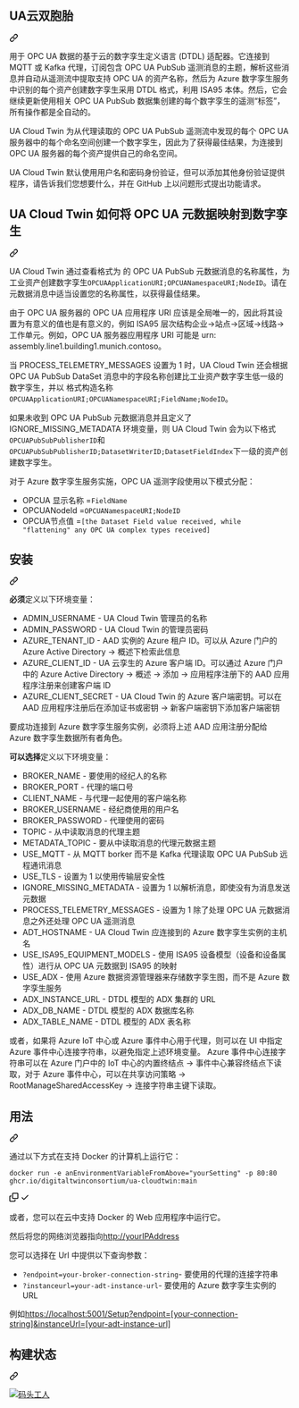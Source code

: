 <div class="Box-sc-g0xbh4-0 bJMeLZ js-snippet-clipboard-copy-unpositioned" data-hpc="true"><article class="markdown-body entry-content container-lg" itemprop="text"><div class="markdown-heading" dir="auto"><h1 tabindex="-1" class="heading-element" dir="auto"><font style="vertical-align: inherit;"><font style="vertical-align: inherit;">UA云双胞胎</font></font></h1><a id="user-content-ua-cloud-twin" class="anchor" aria-label="永久链接：UA 云双胞胎" href="#ua-cloud-twin"><svg class="octicon octicon-link" viewBox="0 0 16 16" version="1.1" width="16" height="16" aria-hidden="true"><path d="m7.775 3.275 1.25-1.25a3.5 3.5 0 1 1 4.95 4.95l-2.5 2.5a3.5 3.5 0 0 1-4.95 0 .751.751 0 0 1 .018-1.042.751.751 0 0 1 1.042-.018 1.998 1.998 0 0 0 2.83 0l2.5-2.5a2.002 2.002 0 0 0-2.83-2.83l-1.25 1.25a.751.751 0 0 1-1.042-.018.751.751 0 0 1-.018-1.042Zm-4.69 9.64a1.998 1.998 0 0 0 2.83 0l1.25-1.25a.751.751 0 0 1 1.042.018.751.751 0 0 1 .018 1.042l-1.25 1.25a3.5 3.5 0 1 1-4.95-4.95l2.5-2.5a3.5 3.5 0 0 1 4.95 0 .751.751 0 0 1-.018 1.042.751.751 0 0 1-1.042.018 1.998 1.998 0 0 0-2.83 0l-2.5 2.5a1.998 1.998 0 0 0 0 2.83Z"></path></svg></a></div>
<p dir="auto"><font style="vertical-align: inherit;"><font style="vertical-align: inherit;">用于 OPC UA 数据的基于云的数字孪生定义语言 (DTDL) 适配器。它连接到 MQTT 或 Kafka 代理，订阅包含 OPC UA PubSub 遥测消息的主题，解析这些消息并自动从遥测流中提取支持 OPC UA 的资产名称，然后为 Azure 数字孪生服务中识别的每个资产创建数字孪生采用 DTDL 格式，利用 ISA95 本体。然后，它会继续更新使用相关 OPC UA PubSub 数据集创建的每个数字孪生的遥测“标签”，所有操作都是全自动的。</font></font></p>
<p dir="auto"><font style="vertical-align: inherit;"><font style="vertical-align: inherit;">UA Cloud Twin 为从代理读取的 OPC UA PubSub 遥测流中发现的每个 OPC UA 服务器中的每个命名空间创建一个数字孪生，因此为了获得最佳结果，为连接到 OPC UA 服务器的每个资产提供自己的命名空间。</font></font></p>
<p dir="auto"><font style="vertical-align: inherit;"><font style="vertical-align: inherit;">UA Cloud Twin 默认使用用户名和密码身份验证，但可以添加其他身份验证提供程序，请告诉我们您想要什么，并在 GitHub 上以问题形式提出功能请求。</font></font></p>
<div class="markdown-heading" dir="auto"><h2 tabindex="-1" class="heading-element" dir="auto"><font style="vertical-align: inherit;"><font style="vertical-align: inherit;">UA Cloud Twin 如何将 OPC UA 元数据映射到数字孪生</font></font></h2><a id="user-content-how-ua-cloud-twin-maps-opc-ua-metadata-to-digital-twins" class="anchor" aria-label="永久链接：UA Cloud Twin 如何将 OPC UA 元数据映射到数字孪生" href="#how-ua-cloud-twin-maps-opc-ua-metadata-to-digital-twins"><svg class="octicon octicon-link" viewBox="0 0 16 16" version="1.1" width="16" height="16" aria-hidden="true"><path d="m7.775 3.275 1.25-1.25a3.5 3.5 0 1 1 4.95 4.95l-2.5 2.5a3.5 3.5 0 0 1-4.95 0 .751.751 0 0 1 .018-1.042.751.751 0 0 1 1.042-.018 1.998 1.998 0 0 0 2.83 0l2.5-2.5a2.002 2.002 0 0 0-2.83-2.83l-1.25 1.25a.751.751 0 0 1-1.042-.018.751.751 0 0 1-.018-1.042Zm-4.69 9.64a1.998 1.998 0 0 0 2.83 0l1.25-1.25a.751.751 0 0 1 1.042.018.751.751 0 0 1 .018 1.042l-1.25 1.25a3.5 3.5 0 1 1-4.95-4.95l2.5-2.5a3.5 3.5 0 0 1 4.95 0 .751.751 0 0 1-.018 1.042.751.751 0 0 1-1.042.018 1.998 1.998 0 0 0-2.83 0l-2.5 2.5a1.998 1.998 0 0 0 0 2.83Z"></path></svg></a></div>
<p dir="auto"><font style="vertical-align: inherit;"><font style="vertical-align: inherit;">UA Cloud Twin 通过查看格式为 的 OPC UA PubSub 元数据消息的名称属性，为工业资产创建数字孪生</font></font><code>OPCUAApplicationURI;OPCUANamespaceURI;NodeID</code><font style="vertical-align: inherit;"><font style="vertical-align: inherit;">。请在元数据消息中适当设置您的名称属性，以获得最佳结果。</font></font></p>
<p dir="auto"><font style="vertical-align: inherit;"><font style="vertical-align: inherit;">由于 OPC UA 服务器的 OPC UA 应用程序 URI 应该是全局唯一的，因此将其设置为有意义的值也是有意义的，例如 ISA95 层次结构企业-&gt;站点-&gt;区域-&gt;线路-&gt;工作单元。例如，OPC UA 服务器应用程序 URI 可能是 urn: assembly.line1.building1.munich.contoso。</font></font></p>
<p dir="auto"><font style="vertical-align: inherit;"><font style="vertical-align: inherit;">当 PROCESS_TELEMETRY_MESSAGES 设置为 1 时，UA Cloud Twin 还会根据 OPC UA PubSub DataSet 消息中的字段名称创建比工业资产数字孪生低一级的数字孪生，并以 格式构造名称</font></font><code>OPCUAApplicationURI;OPCUANamespaceURI;FieldName;NodeID</code><font style="vertical-align: inherit;"><font style="vertical-align: inherit;">。</font></font></p>
<p dir="auto"><font style="vertical-align: inherit;"><font style="vertical-align: inherit;">如果未收到 OPC UA PubSub 元数据消息并且定义了 IGNORE_MISSING_METADATA 环境变量，则 UA Cloud Twin 会为以下格式</font></font><code>OPCUAPubSubPublisherID</code><font style="vertical-align: inherit;"><font style="vertical-align: inherit;">和</font></font><code>OPCUAPubSubPublisherID;DatasetWriterID;DatasetFieldIndex</code><font style="vertical-align: inherit;"><font style="vertical-align: inherit;">下一级的资产创建数字孪生。</font></font></p>
<p dir="auto"><font style="vertical-align: inherit;"><font style="vertical-align: inherit;">对于 Azure 数字孪生服务实施，OPC UA 遥测字段使用以下模式分配：</font></font></p>
<ul dir="auto">
<li><font style="vertical-align: inherit;"><font style="vertical-align: inherit;">OPCUA 显示名称 =</font></font><code>FieldName</code></li>
<li><font style="vertical-align: inherit;"><font style="vertical-align: inherit;">OPCUANodeId =</font></font><code>OPCUANamespaceURI;NodeID</code></li>
<li><font style="vertical-align: inherit;"><font style="vertical-align: inherit;">OPCUA节点值 =</font></font><code>[the Dataset Field value received, while "flattening" any OPC UA complex types received]</code></li>
</ul>
<div class="markdown-heading" dir="auto"><h2 tabindex="-1" class="heading-element" dir="auto"><font style="vertical-align: inherit;"><font style="vertical-align: inherit;">安装</font></font></h2><a id="user-content-installation" class="anchor" aria-label="永久链接：安装" href="#installation"><svg class="octicon octicon-link" viewBox="0 0 16 16" version="1.1" width="16" height="16" aria-hidden="true"><path d="m7.775 3.275 1.25-1.25a3.5 3.5 0 1 1 4.95 4.95l-2.5 2.5a3.5 3.5 0 0 1-4.95 0 .751.751 0 0 1 .018-1.042.751.751 0 0 1 1.042-.018 1.998 1.998 0 0 0 2.83 0l2.5-2.5a2.002 2.002 0 0 0-2.83-2.83l-1.25 1.25a.751.751 0 0 1-1.042-.018.751.751 0 0 1-.018-1.042Zm-4.69 9.64a1.998 1.998 0 0 0 2.83 0l1.25-1.25a.751.751 0 0 1 1.042.018.751.751 0 0 1 .018 1.042l-1.25 1.25a3.5 3.5 0 1 1-4.95-4.95l2.5-2.5a3.5 3.5 0 0 1 4.95 0 .751.751 0 0 1-.018 1.042.751.751 0 0 1-1.042.018 1.998 1.998 0 0 0-2.83 0l-2.5 2.5a1.998 1.998 0 0 0 0 2.83Z"></path></svg></a></div>
<p dir="auto"><font style="vertical-align: inherit;"></font><strong><font style="vertical-align: inherit;"><font style="vertical-align: inherit;">必须</font></font></strong><font style="vertical-align: inherit;"><font style="vertical-align: inherit;">定义</font><font style="vertical-align: inherit;">以下环境变量：</font></font></p>
<ul dir="auto">
<li><font style="vertical-align: inherit;"><font style="vertical-align: inherit;">ADMIN_USERNAME - UA Cloud Twin 管理员的名称</font></font></li>
<li><font style="vertical-align: inherit;"><font style="vertical-align: inherit;">ADMIN_PASSWORD - UA Cloud Twin 的管理员密码</font></font></li>
<li><font style="vertical-align: inherit;"><font style="vertical-align: inherit;">AZURE_TENANT_ID - AAD 实例的 Azure 租户 ID。可以从 Azure 门户的 Azure Active Directory -&gt; 概述下检索此信息</font></font></li>
<li><font style="vertical-align: inherit;"><font style="vertical-align: inherit;">AZURE_CLIENT_ID - UA 云孪生的 Azure 客户端 ID。可以通过 Azure 门户中的 Azure Active Directory -&gt; 概述 -&gt; 添加 -&gt; 应用程序注册下的 AAD 应用程序注册来创建客户端 ID</font></font></li>
<li><font style="vertical-align: inherit;"><font style="vertical-align: inherit;">AZURE_CLIENT_SECRET - UA Cloud Twin 的 Azure 客户端密钥。可以在 AAD 应用程序注册后在添加证书或密钥 -&gt; 新客户端密钥下添加客户端密钥</font></font></li>
</ul>
<p dir="auto"><font style="vertical-align: inherit;"><font style="vertical-align: inherit;">要成功连接到 Azure 数字孪生服务实例，必须将上述 AAD 应用注册分配给 Azure 数字孪生数据所有者角色。</font></font></p>
<p dir="auto"><font style="vertical-align: inherit;"></font><strong><font style="vertical-align: inherit;"><font style="vertical-align: inherit;">可以选择</font></font></strong><font style="vertical-align: inherit;"><font style="vertical-align: inherit;">定义</font><font style="vertical-align: inherit;">以下环境变量：</font></font></p>
<ul dir="auto">
<li><font style="vertical-align: inherit;"><font style="vertical-align: inherit;">BROKER_NAME - 要使用的经纪人的名称</font></font></li>
<li><font style="vertical-align: inherit;"><font style="vertical-align: inherit;">BROKER_PORT - 代理的端口号</font></font></li>
<li><font style="vertical-align: inherit;"><font style="vertical-align: inherit;">CLIENT_NAME - 与代理一起使用的客户端名称</font></font></li>
<li><font style="vertical-align: inherit;"><font style="vertical-align: inherit;">BROKER_USERNAME - 经纪商使用的用户名</font></font></li>
<li><font style="vertical-align: inherit;"><font style="vertical-align: inherit;">BROKER_PASSWORD - 代理使用的密码</font></font></li>
<li><font style="vertical-align: inherit;"><font style="vertical-align: inherit;">TOPIC - 从中&ZeroWidthSpace;&ZeroWidthSpace;读取消息的代理主题</font></font></li>
<li><font style="vertical-align: inherit;"><font style="vertical-align: inherit;">METADATA_TOPIC - 要从中读取消息的代理元数据主题</font></font></li>
<li><font style="vertical-align: inherit;"><font style="vertical-align: inherit;">USE_MQTT - 从 MQTT borker 而不是 Kafka 代理读取 OPC UA PubSub 远程通讯消息</font></font></li>
<li><font style="vertical-align: inherit;"><font style="vertical-align: inherit;">USE_TLS - 设置为 1 以使用传输层安全性</font></font></li>
<li><font style="vertical-align: inherit;"><font style="vertical-align: inherit;">IGNORE_MISSING_METADATA - 设置为 1 以解析消息，即使没有为消息发送元数据</font></font></li>
<li><font style="vertical-align: inherit;"><font style="vertical-align: inherit;">PROCESS_TELEMETRY_MESSAGES - 设置为 1 除了处理 OPC UA 元数据消息之外还处理 OPC UA 遥测消息</font></font></li>
<li><font style="vertical-align: inherit;"><font style="vertical-align: inherit;">ADT_HOSTNAME - UA Cloud Twin 应连接到的 Azure 数字孪生实例的主机名</font></font></li>
<li><font style="vertical-align: inherit;"><font style="vertical-align: inherit;">USE_ISA95_EQUIPMENT_MODELS - 使用 ISA95 设备模型（设备和设备属性）进行从 OPC UA 元数据到 ISA95 的映射</font></font></li>
<li><font style="vertical-align: inherit;"><font style="vertical-align: inherit;">USE_ADX - 使用 Azure 数据资源管理器来存储数字孪生图，而不是 Azure 数字孪生服务</font></font></li>
<li><font style="vertical-align: inherit;"><font style="vertical-align: inherit;">ADX_INSTANCE_URL - DTDL 模型的 ADX 集群的 URL</font></font></li>
<li><font style="vertical-align: inherit;"><font style="vertical-align: inherit;">ADX_DB_NAME - DTDL 模型的 ADX 数据库名称</font></font></li>
<li><font style="vertical-align: inherit;"><font style="vertical-align: inherit;">ADX_TABLE_NAME - DTDL 模型的 ADX 表名称</font></font></li>
</ul>
<p dir="auto"><font style="vertical-align: inherit;"><font style="vertical-align: inherit;">或者，如果将 Azure IoT 中心或 Azure 事件中心用于代理，则可以在 UI 中指定 Azure 事件中心连接字符串，以避免指定上述环境变量。 Azure 事件中心连接字符串可以在 Azure 门户中的 IoT 中心的内置终结点 -&gt; 事件中心兼容终结点下读取，对于 Azure 事件中心，可以在共享访问策略 -&gt; RootManageSharedAccessKey -&gt; 连接字符串主键下读取。</font></font></p>
<div class="markdown-heading" dir="auto"><h2 tabindex="-1" class="heading-element" dir="auto"><font style="vertical-align: inherit;"><font style="vertical-align: inherit;">用法</font></font></h2><a id="user-content-usage" class="anchor" aria-label="永久链接：用法" href="#usage"><svg class="octicon octicon-link" viewBox="0 0 16 16" version="1.1" width="16" height="16" aria-hidden="true"><path d="m7.775 3.275 1.25-1.25a3.5 3.5 0 1 1 4.95 4.95l-2.5 2.5a3.5 3.5 0 0 1-4.95 0 .751.751 0 0 1 .018-1.042.751.751 0 0 1 1.042-.018 1.998 1.998 0 0 0 2.83 0l2.5-2.5a2.002 2.002 0 0 0-2.83-2.83l-1.25 1.25a.751.751 0 0 1-1.042-.018.751.751 0 0 1-.018-1.042Zm-4.69 9.64a1.998 1.998 0 0 0 2.83 0l1.25-1.25a.751.751 0 0 1 1.042.018.751.751 0 0 1 .018 1.042l-1.25 1.25a3.5 3.5 0 1 1-4.95-4.95l2.5-2.5a3.5 3.5 0 0 1 4.95 0 .751.751 0 0 1-.018 1.042.751.751 0 0 1-1.042.018 1.998 1.998 0 0 0-2.83 0l-2.5 2.5a1.998 1.998 0 0 0 0 2.83Z"></path></svg></a></div>
<p dir="auto"><font style="vertical-align: inherit;"><font style="vertical-align: inherit;">通过以下方式在支持 Docker 的计算机上运行它：</font></font></p>
<div class="snippet-clipboard-content notranslate position-relative overflow-auto"><pre class="notranslate"><code>docker run -e anEnvironmentVariableFromAbove="yourSetting" -p 80:80 ghcr.io/digitaltwinconsortium/ua-cloudtwin:main
</code></pre><div class="zeroclipboard-container">
    <clipboard-copy aria-label="Copy" class="ClipboardButton btn btn-invisible js-clipboard-copy m-2 p-0 tooltipped-no-delay d-flex flex-justify-center flex-items-center" data-copy-feedback="Copied!" data-tooltip-direction="w" value="docker run -e anEnvironmentVariableFromAbove=&quot;yourSetting&quot; -p 80:80 ghcr.io/digitaltwinconsortium/ua-cloudtwin:main" tabindex="0" role="button">
      <svg aria-hidden="true" height="16" viewBox="0 0 16 16" version="1.1" width="16" data-view-component="true" class="octicon octicon-copy js-clipboard-copy-icon">
    <path d="M0 6.75C0 5.784.784 5 1.75 5h1.5a.75.75 0 0 1 0 1.5h-1.5a.25.25 0 0 0-.25.25v7.5c0 .138.112.25.25.25h7.5a.25.25 0 0 0 .25-.25v-1.5a.75.75 0 0 1 1.5 0v1.5A1.75 1.75 0 0 1 9.25 16h-7.5A1.75 1.75 0 0 1 0 14.25Z"></path><path d="M5 1.75C5 .784 5.784 0 6.75 0h7.5C15.216 0 16 .784 16 1.75v7.5A1.75 1.75 0 0 1 14.25 11h-7.5A1.75 1.75 0 0 1 5 9.25Zm1.75-.25a.25.25 0 0 0-.25.25v7.5c0 .138.112.25.25.25h7.5a.25.25 0 0 0 .25-.25v-7.5a.25.25 0 0 0-.25-.25Z"></path>
</svg>
      <svg aria-hidden="true" height="16" viewBox="0 0 16 16" version="1.1" width="16" data-view-component="true" class="octicon octicon-check js-clipboard-check-icon color-fg-success d-none">
    <path d="M13.78 4.22a.75.75 0 0 1 0 1.06l-7.25 7.25a.75.75 0 0 1-1.06 0L2.22 9.28a.751.751 0 0 1 .018-1.042.751.751 0 0 1 1.042-.018L6 10.94l6.72-6.72a.75.75 0 0 1 1.06 0Z"></path>
</svg>
    </clipboard-copy>
  </div></div>
<p dir="auto"><font style="vertical-align: inherit;"><font style="vertical-align: inherit;">或者，您可以在云中支持 Docker 的 Web 应用程序中运行它。</font></font></p>
<p dir="auto"><font style="vertical-align: inherit;"><font style="vertical-align: inherit;">然后将您的网络浏览器指向</font></font><a href="http://yourIPAddress" rel="nofollow"><font style="vertical-align: inherit;"><font style="vertical-align: inherit;">http://yourIPAddress</font></font></a></p>
<p dir="auto"><font style="vertical-align: inherit;"><font style="vertical-align: inherit;">您可以选择在 Url 中提供以下查询参数：</font></font></p>
<ul dir="auto">
<li><code>?endpoint=your-broker-connection-string</code><font style="vertical-align: inherit;"><font style="vertical-align: inherit;">- 要使用的代理的连接字符串</font></font></li>
<li><code>?instanceurl=your-adt-instance-url</code><font style="vertical-align: inherit;"><font style="vertical-align: inherit;">- 要使用的 Azure 数字孪生实例的 URL</font></font></li>
</ul>
<p dir="auto"><font style="vertical-align: inherit;"><font style="vertical-align: inherit;">例如</font></font><a href="https://localhost:5001/Setup?endpoint=%5Byour-connection-string%5D&amp;instanceUrl=%5Byour-adt-instance-url%5D" rel="nofollow"><font style="vertical-align: inherit;"><font style="vertical-align: inherit;">https://localhost:5001/Setup?endpoint=[your-connection-string]&amp;instanceUrl=[your-adt-instance-url]</font></font></a></p>
<div class="markdown-heading" dir="auto"><h2 tabindex="-1" class="heading-element" dir="auto"><font style="vertical-align: inherit;"><font style="vertical-align: inherit;">构建状态</font></font></h2><a id="user-content-build-status" class="anchor" aria-label="永久链接：构建状态" href="#build-status"><svg class="octicon octicon-link" viewBox="0 0 16 16" version="1.1" width="16" height="16" aria-hidden="true"><path d="m7.775 3.275 1.25-1.25a3.5 3.5 0 1 1 4.95 4.95l-2.5 2.5a3.5 3.5 0 0 1-4.95 0 .751.751 0 0 1 .018-1.042.751.751 0 0 1 1.042-.018 1.998 1.998 0 0 0 2.83 0l2.5-2.5a2.002 2.002 0 0 0-2.83-2.83l-1.25 1.25a.751.751 0 0 1-1.042-.018.751.751 0 0 1-.018-1.042Zm-4.69 9.64a1.998 1.998 0 0 0 2.83 0l1.25-1.25a.751.751 0 0 1 1.042.018.751.751 0 0 1 .018 1.042l-1.25 1.25a3.5 3.5 0 1 1-4.95-4.95l2.5-2.5a3.5 3.5 0 0 1 4.95 0 .751.751 0 0 1-.018 1.042.751.751 0 0 1-1.042.018 1.998 1.998 0 0 0-2.83 0l-2.5 2.5a1.998 1.998 0 0 0 0 2.83Z"></path></svg></a></div>
<p dir="auto"><a href="https://github.com/digitaltwinconsortium/UA-CloudTwin/actions/workflows/docker-build.yml"><img src="https://github.com/digitaltwinconsortium/UA-CloudTwin/actions/workflows/docker-build.yml/badge.svg" alt="码头工人" style="max-width: 100%;"></a></p>
</article></div>
